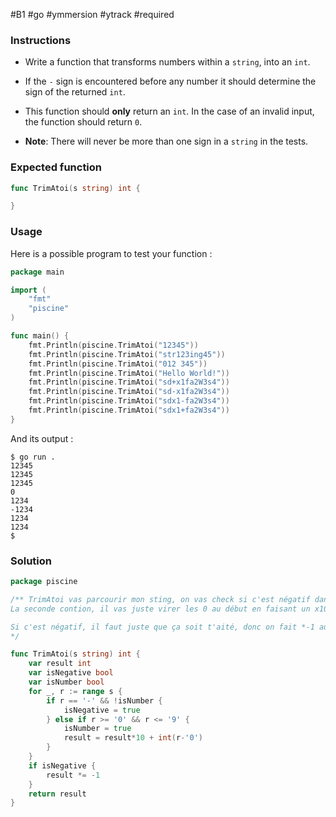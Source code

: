 #B1 #go #ymmersion #ytrack #required 
### Instructions

- Write a function that transforms numbers within a `string`, into an `int`.
    
- If the `-` sign is encountered before any number it should determine the sign of the returned `int`.
    
- This function should **only** return an `int`. In the case of an invalid input, the function should return `0`.
    
- **Note**: There will never be more than one sign in a `string` in the tests.
    

### Expected function

```go
func TrimAtoi(s string) int {

}
```

### Usage

Here is a possible program to test your function :

```go
package main

import (
	"fmt"
	"piscine"
)

func main() {
	fmt.Println(piscine.TrimAtoi("12345"))
	fmt.Println(piscine.TrimAtoi("str123ing45"))
	fmt.Println(piscine.TrimAtoi("012 345"))
	fmt.Println(piscine.TrimAtoi("Hello World!"))
	fmt.Println(piscine.TrimAtoi("sd+x1fa2W3s4"))
	fmt.Println(piscine.TrimAtoi("sd-x1fa2W3s4"))
	fmt.Println(piscine.TrimAtoi("sdx1-fa2W3s4"))
	fmt.Println(piscine.TrimAtoi("sdx1+fa2W3s4"))
}
```

And its output :

```console
$ go run .
12345
12345
12345
0
1234
-1234
1234
1234
$
```

### Solution 

```go
package piscine

/** TrimAtoi vas parcourir mon sting, on vas check si c'est négatif dans une première condition et si c'est un nombre dans dans une autre.
La seconde contion, il vas juste virer les 0 au début en faisant un x10 du nombre de base puis en rajoutant le chiffre que l'on allait traité -0 car c'est les 0 de droites (important)

Si c'est négatif, il faut juste que ça soit t'aité, donc on fait *-1 au resultat
*/

func TrimAtoi(s string) int {
	var result int
	var isNegative bool
	var isNumber bool
	for _, r := range s {
		if r == '-' && !isNumber {
			isNegative = true
		} else if r >= '0' && r <= '9' {
			isNumber = true
			result = result*10 + int(r-'0')
		}
	}
	if isNegative {
		result *= -1
	}
	return result
}
```